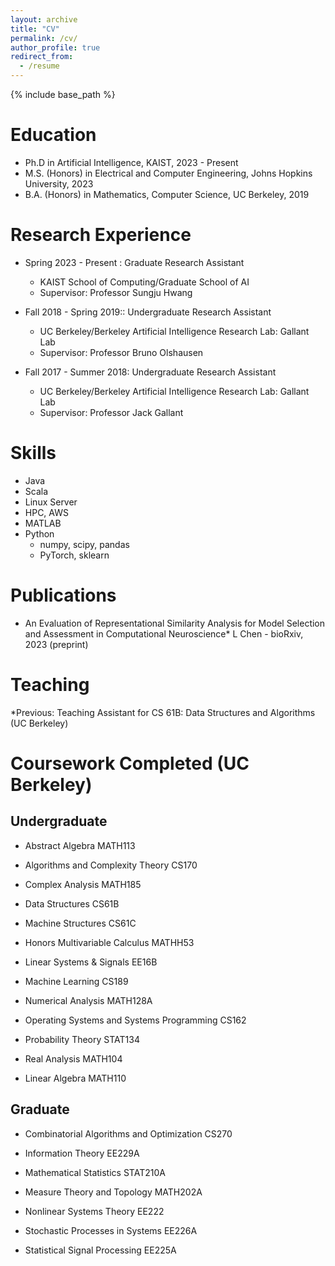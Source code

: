 ```yaml
---
layout: archive
title: "CV"
permalink: /cv/
author_profile: true
redirect_from:
  - /resume
---
```


{% include base_path %}

Education
======
* Ph.D in Artificial Intelligence, KAIST, 2023 - Present
* M.S. (Honors) in Electrical and Computer Engineering, Johns Hopkins University, 2023
* B.A. (Honors) in Mathematics, Computer Science, UC Berkeley, 2019

Research Experience
======
* Spring 2023 - Present : Graduate Research Assistant
  * KAIST School of Computing/Graduate School of AI
  * Supervisor: Professor Sungju Hwang
   
* Fall 2018 - Spring 2019:: Undergraduate Research Assistant
  * UC Berkeley/Berkeley Artificial Intelligence Research Lab: Gallant Lab
  * Supervisor: Professor Bruno Olshausen
  
* Fall 2017 - Summer 2018: Undergraduate Research Assistant
  * UC Berkeley/Berkeley Artificial Intelligence Research Lab: Gallant Lab
  * Supervisor: Professor Jack Gallant
  
Skills
======
* Java
* Scala
* Linux Server
* HPC, AWS
* MATLAB
* Python
  * numpy, scipy, pandas
  * PyTorch, sklearn

Publications
======
 * An Evaluation of Representational Similarity Analysis for Model Selection and Assessment in Computational Neuroscience*
   L Chen - bioRxiv, 2023 (preprint)
  
Teaching
======
*Previous:
  Teaching Assistant for CS 61B: Data Structures and Algorithms (UC Berkeley)

# Coursework Completed (UC Berkeley)
## Undergraduate
* Abstract Algebra
MATH113

* Algorithms and Complexity Theory
CS170

* Complex Analysis
MATH185

* Data Structures
CS61B

* Machine Structures
CS61C

* Honors Multivariable Calculus
MATHH53

* Linear Systems & Signals
EE16B

* Machine Learning
CS189

* Numerical Analysis
MATH128A

* Operating Systems and Systems Programming
CS162

* Probability Theory
STAT134

* Real Analysis
MATH104

* Linear Algebra
MATH110

## Graduate 

* Combinatorial Algorithms and Optimization
CS270

* Information Theory
EE229A

* Mathematical Statistics
STAT210A

* Measure Theory and Topology
MATH202A

* Nonlinear Systems Theory
EE222

* Stochastic Processes in Systems
EE226A

* Statistical Signal Processing
EE225A
